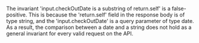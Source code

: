 The invariant 'input.checkOutDate is a substring of return.self' is a false-positive. This is because the 'return.self' field in the response body is of type string, and the 'input.checkOutDate' is a query parameter of type date. As a result, the comparison between a date and a string does not hold as a general invariant for every valid request on the API.
